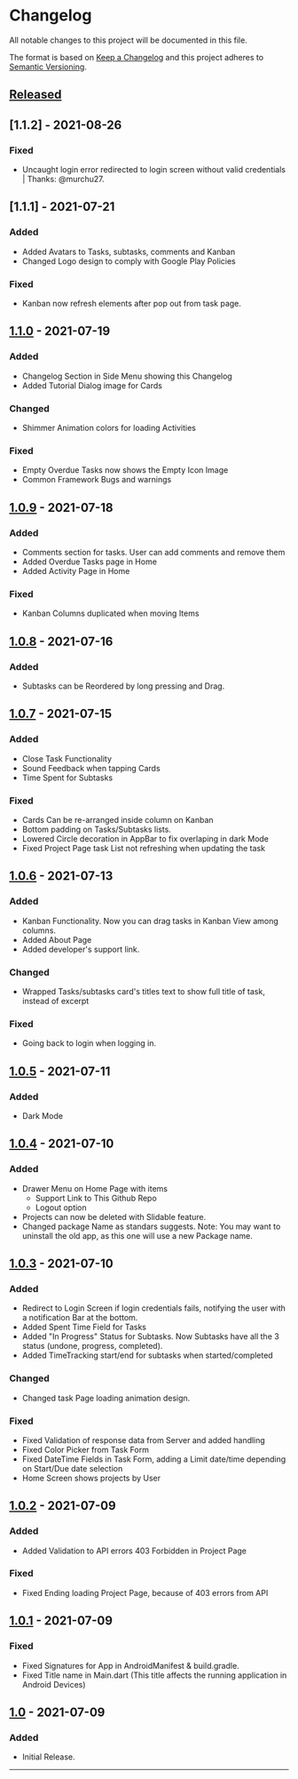 # Changelog
All notable changes to this project will be documented in this file.

The format is based on [Keep a Changelog][Keep a Changelog] and this project adheres to [Semantic Versioning][Semantic Versioning].

## [Released]

## [1.1.2] - 2021-08-26
### Fixed
- Uncaught login error redirected to login screen without valid credentials | Thanks: @murchu27.

## [1.1.1] - 2021-07-21
### Added
- Added Avatars to Tasks, subtasks, comments and Kanban
- Changed Logo design to comply with Google Play Policies

### Fixed
- Kanban now refresh elements after pop out from task page.

## [1.1.0] - 2021-07-19
### Added
- Changelog Section in Side Menu showing this Changelog
- Added Tutorial Dialog image for Cards

### Changed 
- Shimmer Animation colors for loading Activities

### Fixed
- Empty Overdue Tasks now shows the Empty Icon Image
- Common Framework Bugs and warnings

## [1.0.9] - 2021-07-18
### Added
- Comments section for tasks. User can add comments and remove them
- Added Overdue Tasks page in Home
- Added Activity Page in Home

### Fixed
- Kanban Columns duplicated when moving Items

## [1.0.8] - 2021-07-16
### Added
- Subtasks can be Reordered by long pressing and Drag.

## [1.0.7] - 2021-07-15
### Added
- Close Task Functionality
- Sound Feedback when tapping Cards
- Time Spent for Subtasks

### Fixed
- Cards Can be re-arranged inside column on Kanban
- Bottom padding on Tasks/Subtasks lists.
- Lowered Circle decoration in AppBar to fix overlaping in dark Mode
- Fixed Project Page task List not refreshing when updating the task


## [1.0.6] - 2021-07-13
### Added
- Kanban Functionality. Now you can drag tasks in Kanban View among columns.
- Added About Page
- Added developer's support link.

### Changed
- Wrapped Tasks/subtasks card's titles text to show full title of task, instead of excerpt

### Fixed
- Going back to login when logging in.


## [1.0.5] - 2021-07-11
### Added
- Dark Mode

## [1.0.4] - 2021-07-10
### Added
- Drawer Menu on Home Page with items
    - Support Link to This Github Repo
    - Logout option
- Projects can now be deleted with Slidable feature.
- Changed package Name as standars suggests. Note: You may want to uninstall the old app, as this one will use a new Package name.

## [1.0.3] - 2021-07-10
### Added
- Redirect to Login Screen if login credentials fails, notifying the user with a notification Bar at the bottom.
- Added Spent Time Field for Tasks
- Added "In Progress" Status for Subtasks. Now Subtasks have all the 3 status (undone, progress, completed).
- Added TimeTracking start/end for subtasks when started/completed

### Changed
- Changed task Page loading animation design.

### Fixed 
- Fixed Validation of response data from Server and added handling
- Fixed Color Picker from Task Form
- Fixed DateTime Fields in Task Form, adding a Limit date/time depending on Start/Due date selection
- Home Screen shows projects by User

## [1.0.2] - 2021-07-09
### Added
- Added Validation to API errors 403 Forbidden in Project Page

### Fixed
- Fixed Ending loading Project Page, because of 403 errors from API

## [1.0.1] - 2021-07-09
### Fixed
- Fixed Signatures for App in AndroidManifest & build.gradle.
- Fixed Title name in Main.dart (This title affects the running application in Android Devices)

## [1.0] - 2021-07-09
### Added
- Initial Release.


<!-- ## [Unreleased]

--- -->

---

<!-- Links -->
[Keep a Changelog]: https://keepachangelog.com/
[Semantic Versioning]: https://semver.org/

<!-- Versions -->
[Released]: https://github.com/Jeoxs/khanos/releases

[1.1.0]: https://github.com/Jeoxs/khanos/compare/v1.1.1...v1.1.2
[1.1.0]: https://github.com/Jeoxs/khanos/compare/v1.1.0...v1.1.1
[1.1.0]: https://github.com/Jeoxs/khanos/compare/v1.0.9...v1.1.0
[1.0.9]: https://github.com/Jeoxs/khanos/compare/v1.0.8...v1.0.9
[1.0.8]: https://github.com/Jeoxs/khanos/compare/v1.0.7...v1.0.8
[1.0.7]: https://github.com/Jeoxs/khanos/compare/v1.0.6...v1.0.7
[1.0.6]: https://github.com/Jeoxs/khanos/compare/v1.0.5...v1.0.6
[1.0.5]: https://github.com/Jeoxs/khanos/compare/v1.0.4...v1.0.5
[1.0.4]: https://github.com/Jeoxs/khanos/compare/v1.0.3...v1.0.4
[1.0.3]: https://github.com/Jeoxs/khanos/compare/v1.0.2...v1.0.3
[1.0.2]: https://github.com/Jeoxs/khanos/compare/v1.0.1...v1.0.2
[1.0.1]: https://github.com/Jeoxs/khanos/compare/v1.0...v1.0.1
[1.0]: https://github.com/Jeoxs/khanos/releases/v1.0

[Unreleased]: https://github.com/Jeoxs/khanos/compare/v1.0...HEAD
